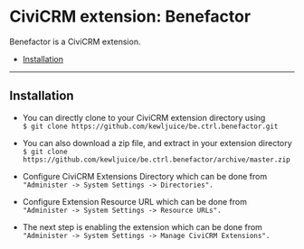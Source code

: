# CiviCRM extension: Benefactor

Benefactor is a CiviCRM extension.
- [Installation](#installation)

***

## Installation

- You can directly clone to your CiviCRM extension directory using<br>
```$ git clone https://github.com/kewljuice/be.ctrl.benefactor.git```

- You can also download a zip file, and extract in your extension directory<br>
```$ git clone https://github.com/kewljuice/be.ctrl.benefactor/archive/master.zip```

- Configure CiviCRM Extensions Directory which can be done from<br>
```"Administer -> System Settings -> Directories".```

- Configure Extension Resource URL which can be done from<br>
```"Administer -> System Settings -> Resource URLs".```

- The next step is enabling the extension which can be done from<br> 
```"Administer -> System Settings -> Manage CiviCRM Extensions".```

